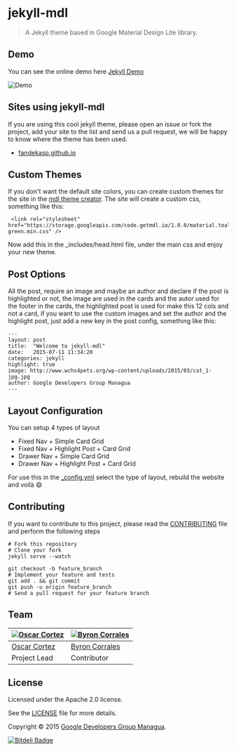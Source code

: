 # jekyll-mdl
> A Jekyll theme based in Google Material Design Lite library.

## Demo

You can see the online demo here [Jekyll Demo](http://egobrightan.github.io/jekyllmdl)

![Demo](https://raw.githubusercontent.com/gdg-managua/jekyll-mdl/master/jekyll-mdl-screen.png)

## Sites using jekyll-mdl

If you are using this cool jekyll theme, please open an issue or fork the project, add your site to the list and send us a pull request, we will be happy to know where the theme has been used.

- [fandekasp.github.io](http://fandekasp.github.io/)

## Custom Themes

If you don't want the default site colors, you can create custom themes for the site in the [mdl theme creator](http://www.getmdl.io/customize/index.html). The site will create a custom css, something like this:

     <link rel="stylesheet" href="https://storage.googleapis.com/code.getmdl.io/1.0.0/material.teal-green.min.css" />

Now add this in the _includes/head.html file, under the main css and enjoy your new theme.

## Post Options

All the post, require an image and maybe an author and declare if the post is highlighted or not, the image are used in the cards and the autor used for the footer in the cards, the highlighted post is used for make this 12 cols and not a card, if you want to use the custom images and set the author and the highlight post, just add a new key in the post config, something like this:

    ---
    layout: post
    title:  "Welcome to jekyll-mdl"
    date:   2015-07-11 11:34:20
    categories: jekyll
    highlight: true
    image: http://www.wchs4pets.org/wp-content/uploads/2015/03/cat_1-jpg.jpg
    author: Google Developers Group Managua
    ---

## Layout Configuration
You can setup 4 types of layout

- Fixed Nav + Simple Card Grid
- Fixed Nav + Highlight Post + Card Grid
- Drawer Nav + Simple Card Grid
- Drawer Nav + Highlight Post + Card Grid

For use this in the [_config.yml](https://github.com/gdg-managua/jekyll-mdl/blob/master/_config.yml) select the type of layout, rebuild the website and voilà :smile:

## Contributing
If you want to contribute to this project, please read the [CONTRIBUTING](https://github.com/gdg-managua/jekyll-mdl/blob/master/CONTRIBUTING.md) file and perform the following steps

    # Fork this repository
    # Clone your fork
    jekyll serve --watch

    git checkout -b feature_branch
    # Implement your feature and tests
    git add . && git commit
    git push -u origin feature_branch
    # Send a pull request for your feature branch

## Team
[![Oscar Cortez](https://avatars.githubusercontent.com/u/2553459?v=3&s=100)](http://github.com/oscarmcm) | [![Byron Corrales](https://avatars.githubusercontent.com/u/99616?v=3&s=100)](https://github.com/byroncorrales)
---|---
[Oscar Cortez](http://github.com/oscarmcm) | [Byron Corrales](https://github.com/byroncorrales)
Project Lead | Contributor

## License
Licensed under the Apache 2.0 license.

See the [LICENSE](https://github.com/gdg-managua/jekyll-mdl/blob/master/LICENSE.md) file for more details.

Copyright © 2015 [Google Developers Group Managua](http://www.gdgmanagua.org).


[![Bitdeli Badge](https://d2weczhvl823v0.cloudfront.net/gdg-managua/jekyll-mdl/trend.png)](https://bitdeli.com/free "Bitdeli Badge")

